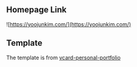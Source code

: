 ## Homepage Link

![https://yoojunkim.com/](https://yoojunkim.com/)

## Template
The template is from [vcard-personal-portfolio](https://github.com/codewithsadee/vcard-personal-portfolio)